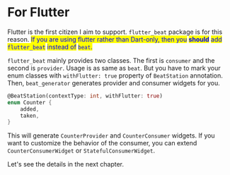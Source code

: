 # For Flutter

Flutter is the first citizen I aim to support. `flutter_beat` package is for this reason. <mark style="color:blue;">If you are using flutter rather than Dart-only, then you</mark> <mark style="color:blue;"></mark><mark style="color:blue;">**should**</mark> <mark style="color:blue;"></mark><mark style="color:blue;">add</mark> <mark style="color:blue;"></mark><mark style="color:blue;">`flutter_beat`</mark> <mark style="color:blue;"></mark><mark style="color:blue;">instead of</mark> <mark style="color:blue;"></mark><mark style="color:blue;">`beat`</mark><mark style="color:blue;">.</mark>

`flutter_beat` mainly provides two classes. The first is `consumer` and the second is `provider`. Usage is as same as `beat`. But you have to mark your enum classes with `withFlutter: true` property of `BeatStation` annotation. Then, `beat_generator` generates provider and consumer widgets for you.

```dart
@BeatStation(contextType: int, withFlutter: true)
enum Counter {
    added,
    taken,
}
```

This will generate `CounterProvider` and `CounterConsumer` widgets. If you want to customize the behavior of the consumer, you can extend `CounterConsumerWidget` or `StatefulConsumerWidget`.

Let's see the details in the next chapter.&#x20;
